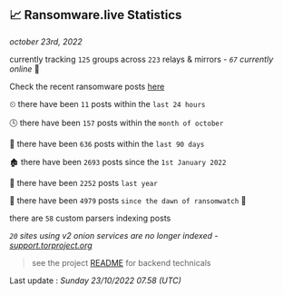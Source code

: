 
## 📈 Ransomware.live Statistics
_october 23rd, 2022_

currently tracking `125` groups across `223` relays & mirrors - _`67` currently online_ 📡

Check the recent ransomware posts [here](https://www.ransomware.live/#/recentposts)


⏲ there have been `11` posts within the `last 24 hours`

🕓 there have been `157` posts within the `month of october`

📅 there have been `636` posts within the `last 90 days`

🏚 there have been `2693` posts since the `1st January 2022`

🚀 there have been `2252` posts `last year`

🦕 there have been `4979` posts `since the dawn of ransomwatch` 🐣

there are `58` custom parsers indexing posts

_`20` sites using v2 onion services are no longer indexed - [support.torproject.org](https://support.torproject.org/onionservices/v2-deprecation/)_

> see the project [README](https://github.com/jmousqueton/ransomwatch#readme) for backend technicals



Last update : _Sunday 23/10/2022 07.58 (UTC)_


